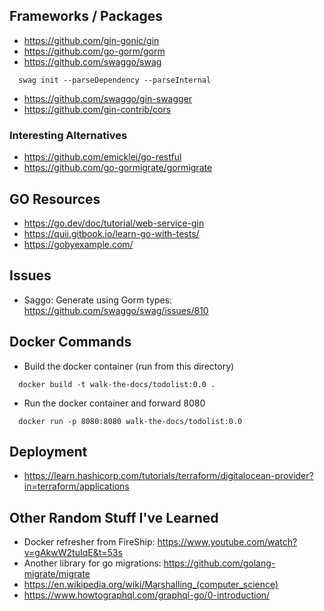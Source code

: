 ## Frameworks / Packages

* https://github.com/gin-gonic/gin
* https://github.com/go-gorm/gorm
* https://github.com/swaggo/swag

```
  swag init --parseDependency --parseInternal
  ```

* https://github.com/swaggo/gin-swagger
* https://github.com/gin-contrib/cors

### Interesting Alternatives
* https://github.com/emicklei/go-restful
* https://github.com/go-gormigrate/gormigrate 

## GO Resources

* https://go.dev/doc/tutorial/web-service-gin
* https://quii.gitbook.io/learn-go-with-tests/
* https://gobyexample.com/

## Issues

* Saggo: Generate using Gorm types: https://github.com/swaggo/swag/issues/810

## Docker Commands

* Build the docker container (run from this directory)
  

```
  docker build -t walk-the-docs/todolist:0.0 .
  ```

* Run the docker container and forward 8080 
  

```
  docker run -p 8080:8080 walk-the-docs/todolist:0.0
  ```

## Deployment

* https://learn.hashicorp.com/tutorials/terraform/digitalocean-provider?in=terraform/applications

## Other Random Stuff I've Learned

* Docker refresher from FireShip: https://www.youtube.com/watch?v=gAkwW2tuIqE&t=53s
* Another library for go migrations: https://github.com/golang-migrate/migrate
* https://en.wikipedia.org/wiki/Marshalling_(computer_science)
* https://www.howtographql.com/graphql-go/0-introduction/
